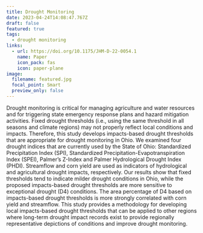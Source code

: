 ```yaml
---
title: Drought Monitoring
date: 2023-04-24T14:08:47.767Z
draft: false
featured: true
tags:
  - drought monitoring
links:
  - url: https://doi.org/10.1175/JHM-D-22-0054.1
    name: Paper
    icon_pack: fas
    icon: paper-plane
image:
  filename: featured.jpg
  focal_point: Smart
  preview_only: false
---
```

Drought monitoring is critical for managing agriculture and water resources and for triggering state emergency response plans and hazard mitigation activities. Fixed drought thresholds (i.e., using the same threshold in all seasons and climate regions) may not properly reflect local conditions and impacts. Therefore, this study develops impacts-based drought thresholds that are appropriate for drought monitoring in Ohio. We examined four drought indices that are currently used by the State of Ohio: Standardized Precipitation Index (SPI), Standardized Precipitation-Evapotranspiration Index (SPEI), Palmer’s Z-Index and Palmer Hydrological Drought Index (PHDI). Streamflow and corn yield are used as indicators of hydrological and agricultural drought impacts, respectively. Our results show that fixed thresholds tend to indicate milder drought conditions in Ohio, while the proposed impacts-based drought thresholds are more sensitive to exceptional drought (D4) conditions. The area percentage of D4 based on impacts-based drought thresholds is more strongly correlated with corn yield and streamflow. This study provides a methodology for developing local impacts-based drought thresholds that can be applied to other regions where long-term drought impact records exist to provide regionally representative depictions of conditions and improve drought monitoring.